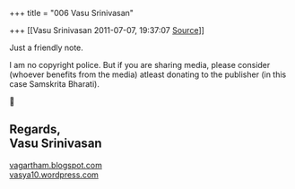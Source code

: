 +++
title = "006 Vasu Srinivasan"

+++
[[Vasu Srinivasan	2011-07-07, 19:37:07 [Source](https://groups.google.com/g/samskrita/c/vHk63T7STPo)]]



Just a friendly note.

  

I am no copyright police. But if you are sharing media, please consider (whoever benefits from the media) atleast donating to the publisher (in this case Samskrita Bharati).



Regards,  
Vasu Srinivasan  
-----------------------------------  
[vagartham.blogspot.com](http://vagartham.blogspot.com)  
[vasya10.wordpress.com](http://vasya10.wordpress.com)  
  

